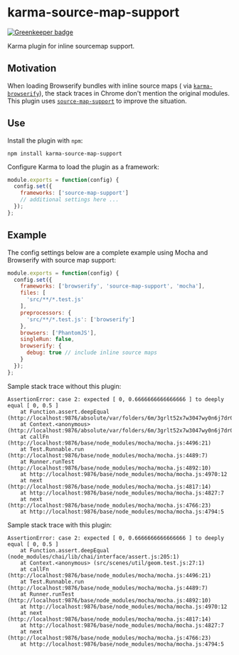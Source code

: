 # karma-source-map-support

[![Greenkeeper badge](https://badges.greenkeeper.io/tschaub/karma-source-map-support.svg)](https://greenkeeper.io/)

Karma plugin for inline sourcemap support.

## Motivation

When loading Browserify bundles with inline source maps (
via [`karma-browserify`](https://www.npmjs.com/package/karma-browserify)), the stack traces in Chrome don't mention the
original modules. This plugin uses [`source-map-support`](https://www.npmjs.com/package/source-map-support) to improve
the situation.

## Use

Install the plugin with `npm`:

    npm install karma-source-map-support

Configure Karma to load the plugin as a framework:

```js
module.exports = function(config) {
  config.set({
    frameworks: ['source-map-support']
    // additional settings here ...
  });
};
```

## Example

The config settings below are a complete example using Mocha and Browserify with source map support:

```js
module.exports = function(config) {
  config.set({
    frameworks: ['browserify', 'source-map-support', 'mocha'],
    files: [
      'src/**/*.test.js'
    ],
    preprocessors: {
      'src/**/*.test.js': ['browserify']
    },
    browsers: ['PhantomJS'],
    singleRun: false,
    browserify: {
      debug: true // include inline source maps
    }
  });
};
```

Sample stack trace without this plugin:

```
AssertionError: case 2: expected [ 0, 0.6666666666666666 ] to deeply equal [ 0, 0.5 ]
    at Function.assert.deepEqual (http://localhost:9876/absolute/var/folders/6m/3grlt52x7w3047wy0n6j7dr00000gn/T/2d4c510ad9122153a42db199d1cc8e9553208184.browserify:1848:32)
    at Context.<anonymous> (http://localhost:9876/absolute/var/folders/6m/3grlt52x7w3047wy0n6j7dr00000gn/T/2d4c510ad9122153a42db199d1cc8e9553208184.browserify:6061:14)
    at callFn (http://localhost:9876/base/node_modules/mocha/mocha.js:4496:21)
    at Test.Runnable.run (http://localhost:9876/base/node_modules/mocha/mocha.js:4489:7)
    at Runner.runTest (http://localhost:9876/base/node_modules/mocha/mocha.js:4892:10)
    at http://localhost:9876/base/node_modules/mocha/mocha.js:4970:12
    at next (http://localhost:9876/base/node_modules/mocha/mocha.js:4817:14)
    at http://localhost:9876/base/node_modules/mocha/mocha.js:4827:7
    at next (http://localhost:9876/base/node_modules/mocha/mocha.js:4766:23)
    at http://localhost:9876/base/node_modules/mocha/mocha.js:4794:5
```

Sample stack trace with this plugin:

```
AssertionError: case 2: expected [ 0, 0.6666666666666666 ] to deeply equal [ 0, 0.5 ]
    at Function.assert.deepEqual (node_modules/chai/lib/chai/interface/assert.js:205:1)
    at Context.<anonymous> (src/scenes/util/geom.test.js:27:1)
    at callFn (http://localhost:9876/base/node_modules/mocha/mocha.js:4496:21)
    at Test.Runnable.run (http://localhost:9876/base/node_modules/mocha/mocha.js:4489:7)
    at Runner.runTest (http://localhost:9876/base/node_modules/mocha/mocha.js:4892:10)
    at http://localhost:9876/base/node_modules/mocha/mocha.js:4970:12
    at next (http://localhost:9876/base/node_modules/mocha/mocha.js:4817:14)
    at http://localhost:9876/base/node_modules/mocha/mocha.js:4827:7
    at next (http://localhost:9876/base/node_modules/mocha/mocha.js:4766:23)
    at http://localhost:9876/base/node_modules/mocha/mocha.js:4794:5
```
